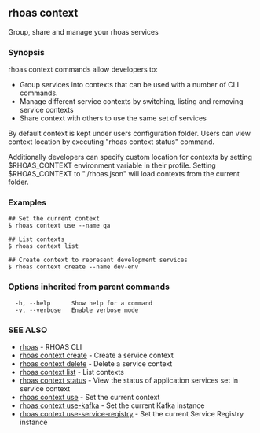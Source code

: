 ## rhoas context

Group, share and manage your rhoas services

### Synopsis

rhoas context commands allow developers to:

  * Group services into contexts that can be used with a number of CLI commands.
  * Manage different service contexts by switching, listing and removing service contexts 
  * Share context with others to use the same set of services

By default context is kept under users configuration folder. Users can view context location by executing "rhoas context status" command.

Additionally developers can specify custom location for contexts by setting $RHOAS_CONTEXT environment variable in their profile.
Setting $RHOAS_CONTEXT to "./rhoas.json" will load contexts from the current folder.


### Examples

```
## Set the current context
$ rhoas context use --name qa

## List contexts
$ rhoas context list

## Create context to represent development services
$ rhoas context create --name dev-env

```

### Options inherited from parent commands

```
  -h, --help      Show help for a command
  -v, --verbose   Enable verbose mode
```

### SEE ALSO

* [rhoas](rhoas.md)	 - RHOAS CLI
* [rhoas context create](rhoas_context_create.md)	 - Create a service context
* [rhoas context delete](rhoas_context_delete.md)	 - Delete a service context
* [rhoas context list](rhoas_context_list.md)	 - List contexts
* [rhoas context status](rhoas_context_status.md)	 - View the status of application services set in service context
* [rhoas context use](rhoas_context_use.md)	 - Set the current context
* [rhoas context use-kafka](rhoas_context_use-kafka.md)	 - Set the current Kafka instance
* [rhoas context use-service-registry](rhoas_context_use-service-registry.md)	 - Set the current Service Registry instance

